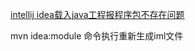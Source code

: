 



[intellij idea载入java工程报程序包不存在问题](https://blog.csdn.net/jbgtwang/article/details/90443069?utm_medium=distribute.pc_relevant.none-task-blog-BlogCommendFromBaidu-2.control&depth_1-utm_source=distribute.pc_relevant.none-task-blog-BlogCommendFromBaidu-2.control)

mvn idea:module 命令执行重新生成iml文件